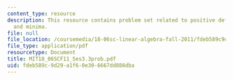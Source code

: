 ```yaml
---
content_type: resource
description: This resource contains problem set related to positive definite matrices
  and minima.
file: null
file_location: /coursemedia/18-06sc-linear-algebra-fall-2011/fdeb589c9d29a1f60e306667dd886dba_MIT18_06SCF11_Ses3.3prob.pdf
file_type: application/pdf
resourcetype: Document
title: MIT18_06SCF11_Ses3.3prob.pdf
uid: fdeb589c-9d29-a1f6-0e30-6667dd886dba
---
```

